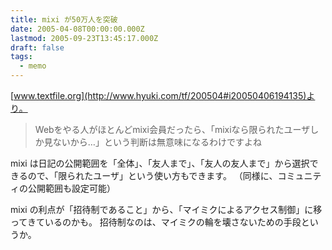 ```yaml
---
title: mixi が50万人を突破
date: 2005-04-08T00:00:00.000Z
lastmod: 2005-09-23T13:45:17.000Z
draft: false
tags:
  - memo
---
```


[www.textfile.org](http://www.hyuki.com/tf/200504#i20050406194135)より。

> Webをやる人がほとんどmixi会員だったら、「mixiなら限られたユーザしか見ないから…」という判断は無意味になるわけですよね

mixi は日記の公開範囲を「全体」、「友人まで」、「友人の友人まで」から選択できるので、「限られたユーザ」という使い方もできます。 （同様に、コミュニティの公開範囲も設定可能）

mixi の利点が「招待制であること」から、「マイミクによるアクセス制御」に移ってきているのかも。 招待制なのは、マイミクの輪を壊さないための手段というか。
